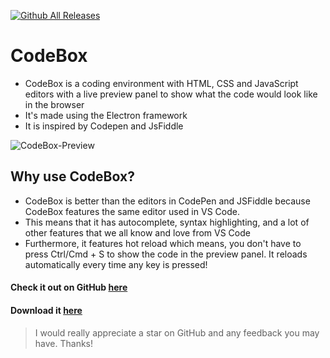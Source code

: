 [![Github All Releases](https://img.shields.io/github/downloads/virejdasani/codebox/total.svg)]()
# CodeBox
- CodeBox is a coding environment with HTML, CSS and JavaScript editors with a live preview panel to show what the code would look like in the browser
- It's made using the Electron framework
- It is inspired by Codepen and JsFiddle

![CodeBox-Preview](https://dev-to-uploads.s3.amazonaws.com/uploads/articles/hxnzeq390mx60u4ty28c.png)
 

## Why use CodeBox?
- CodeBox is better than the editors in CodePen and JSFiddle because CodeBox features the same editor used in VS Code.
- This means that it has autocomplete, syntax highlighting, and a lot of other features that we all know and love from VS Code
- Furthermore, it features hot reload which means, you don't have to press Ctrl/Cmd + S to show the code in the preview panel. It reloads automatically every time any key is pressed!

#### Check it out on GitHub [here](https://github.com/virejdasani/CodeBox)

#### Download it [here](https://github.com/virejdasani/CodeBox/releases/tag/v1.0.0)

> I would really appreciate a star on GitHub and any feedback you may have. Thanks!
